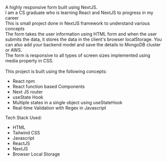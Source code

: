 A highly responsive form built using NextJS. <br>
I am a CS graduate who is learning React and NextJS to progress in my career<br>
This is small project done in NextJS framework to understand various concepts<br>
The form takes the user information using HTML form and when the user submits the data, it stores the data in the client's browser localStorage. You can also add your backend model and save the details to MongoDB cluster or AWS. <br>
The form is responsive to all types of screen sizes implemented using media property in CSS.<br><br>
This project is built using the following concepts:
* React npm
* React function based Components
* Next JS router
* useState Hook
* Multiple states in a single object using useStateHook
* Real-time Validation with Regex in Javascript

Tech Stack Used: 
* HTML
* Tailwind CSS
* Javascript
* ReactJS
* NextJS
* Browser Local Storage
